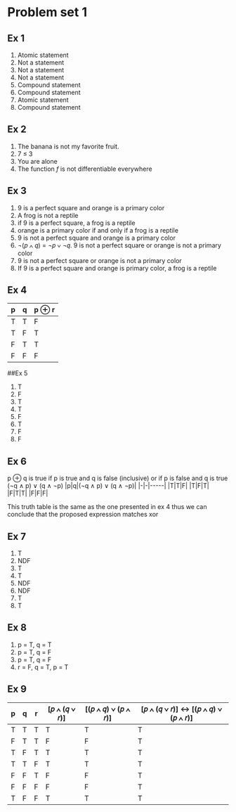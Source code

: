 # Problem set 1
## Ex 1
1. Atomic statement
2. Not a statement
3. Not a statement
4. Not a statement
5. Compound statement
6. Compound statement
7. Atomic statement
8. Compound statement
## Ex 2
1. The banana is not my favorite fruit.
2. 7 ≤ 3
3. You are alone
4. The function *f* is not differentiable everywhere
## Ex 3
1. 9 is a perfect square and orange is a primary color
2. A frog is not a reptile
3. if 9 is a perfect square, a frog is a reptile
4. orange is a primary color if and only if a frog is a reptile
5. 9 is not a perfect square and orange is a primary color
6. ¬(𝑝 ∧ 𝑞) = ¬𝑝 ∨ ¬𝑞. 9 is not a perfect square or orange is not a primary color
7. 9 is not a perfect square or orange is not a primary color
8. If 9 is a perfect square and orange is primary color, a frog is a reptile
## Ex 4
|p|q|p ⊕ r|
|-|-|-----|
|T|T|F|
|T|F|T|
|F|T|T|
|F|F|F|

##Ex 5
1. T
2. F
3. T
4. T
5. F
6. T
7. F
8. F

## Ex 6
p ⊕ q is true if p is true and q is false (inclusive) or if p is false and q is true
(¬q ∧ p) ∨ (q ∧ ¬p)
|p|q|(¬q ∧ p) ∨ (q ∧ ¬p)|
|-|-|-----|
|T|T|F|
|T|F|T|
|F|T|T|
|F|F|F|

This truth table is the same as the one presented in ex 4 thus we can conclude that
the proposed expression matches xor

## Ex 7
1. T
2. NDF
3. T
4. T
5. NDF
6. NDF
7. T
8. T

## Ex 8

1. p = T, q = T
2. p = T, q = F
3. p = T, q = F
4. r = F, q = T, p = T

## Ex 9

|p|q|r|[𝑝 ∧ (𝑞 ∨ 𝑟)]|[(𝑝 ∧ 𝑞) ∨ (𝑝 ∧ 𝑟)]|[𝑝 ∧ (𝑞 ∨ 𝑟)] ↔ [(𝑝 ∧ 𝑞) ∨ (𝑝 ∧ 𝑟)]|
|-|-|-|-------------|-------------------|-----------------------------------|
|T|T|T|T|T|T|
|F|T|T|F|F|T|
|T|F|T|T|T|T|
|T|T|F|T|T|T|
|F|F|T|F|F|T|
|F|F|F|F|F|T|
|T|F|F|T|T|T|
